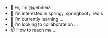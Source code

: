- 👋 Hi, I’m @gebiheizi
- 👀 I’m interested in spring，springboot，redis
- 🌱 I’m currently learning ...
- 💞️ I’m looking to collaborate on ...
- 📫 How to reach me ...

<!---
gebiheizi/gebiheizi is a ✨ special ✨ repository because its `README.md` (this file) appears on your GitHub profile.
You can click the Preview link to take a look at your changes.
--->
